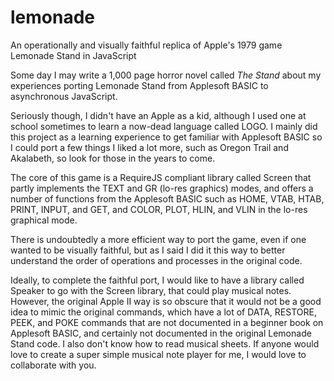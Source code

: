 # lemonade
An operationally and visually faithful replica of Apple's 1979 game Lemonade Stand in JavaScript

Some day I may write a 1,000 page horror novel called _The Stand_ about my experiences porting Lemonade Stand from Applesoft BASIC to asynchronous JavaScript.

Seriously though, I didn't have an Apple as a kid, although I used one at school sometimes to learn a now-dead language called LOGO.  I mainly did this project as a learning experience to get familiar with Applesoft BASIC so I could port a few things I liked a lot more, such as Oregon Trail and Akalabeth, so look for those in the years to come.

The core of this game is a RequireJS compliant library called Screen that partly implements the TEXT and GR (lo-res graphics) modes, and offers a number of functions from the Applesoft BASIC such as HOME, VTAB, HTAB, PRINT, INPUT, and GET, and COLOR, PLOT, HLIN, and VLIN in the lo-res graphical mode.

There is undoubtedly a more efficient way to port the game, even if one wanted to be visually faithful, but as I said I did it this way to better understand the order of operations and processes in the original code.

Ideally, to complete the faithful port, I would like to have a library called Speaker to go with the Screen library, that could play musical notes.  However, the original Apple II way is so obscure that it would not be a good idea to mimic the original commands, which have a lot of DATA, RESTORE, PEEK, and POKE commands that are not documented in a beginner book on Applesoft BASIC, and certainly not documented in the original Lemonade Stand code.  I also don't know how to read musical sheets.  If anyone would love to create a super simple musical note player for me, I would love to collaborate with you.
